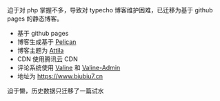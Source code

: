 迫于对 php 掌握不多，导致对 typecho 博客维护困难，已迁移为基于 github pages 的静态博客。
* 基于 github pages
* 博客生成基于 [Pelican](https://github.com/getpelican/pelican)
* 博客主题为 [Attila](https://github.com/arulrajnet/attila)
* CDN 使用腾讯云 CDN 
* 评论系统使用 [Valine](https://github.com/xCss/Valine) 和 [Valine-Admin](https://github.com/DesertsP/Valine-Admin)
* 地址为 https://www.biubiu7.cn

迫于懒，历史数据只迁移了一篇试水

